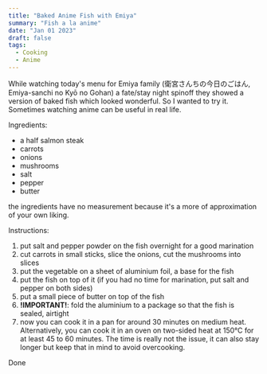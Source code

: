```yaml
---
title: "Baked Anime Fish with Emiya"
summary: "Fish a la anime"
date: "Jan 01 2023"
draft: false
tags:
  - Cooking
  - Anime
---
```


While watching today's menu for Emiya family (衛宮さんちの今日のごはん, Emiya-sanchi no Kyō no Gohan) a fate/stay night spinoff they showed a version of baked fish which looked wonderful. So I wanted to try it.
Sometimes watching anime can be useful in real life.

Ingredients:

- a half salmon steak
- carrots
- onions
- mushrooms
- salt
- pepper
- butter

the ingredients have no measurement because it's a more of approximation of your own liking.

Instructions:

1. put salt and pepper powder on the fish overnight for a good marination
2. cut carrots in small sticks, slice the onions, cut the mushrooms into slices
3. put the vegetable on a sheet of aluminium foil, a base for the fish
4. put the fish on top of it (if you had no time for marination, put salt and pepper on both sides)
5. put a small piece of butter on top of the fish
6. **!IMPORTANT!**: fold the aluminium to a package so that the fish is sealed, airtight
7. now you can cook it in a pan for around 30 minutes on medium heat. Alternatively, you can cook it in an oven on two-sided heat at 150°C for at least 45 to 60 minutes. The time is really not the issue, it can also stay longer but keep that in mind to avoid overcooking.

Done
